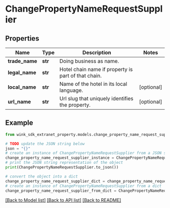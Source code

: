 # ChangePropertyNameRequestSupplier


## Properties

Name | Type | Description | Notes
------------ | ------------- | ------------- | -------------
**trade_name** | **str** | Doing business as name. | 
**legal_name** | **str** | Hotel chain name if property is part of that chain. | 
**local_name** | **str** | Name of the hotel in its local language. | [optional] 
**url_name** | **str** | Url slug that uniquely identifies the property. | [optional] 

## Example

```python
from wink_sdk_extranet_property.models.change_property_name_request_supplier import ChangePropertyNameRequestSupplier

# TODO update the JSON string below
json = "{}"
# create an instance of ChangePropertyNameRequestSupplier from a JSON string
change_property_name_request_supplier_instance = ChangePropertyNameRequestSupplier.from_json(json)
# print the JSON string representation of the object
print(ChangePropertyNameRequestSupplier.to_json())

# convert the object into a dict
change_property_name_request_supplier_dict = change_property_name_request_supplier_instance.to_dict()
# create an instance of ChangePropertyNameRequestSupplier from a dict
change_property_name_request_supplier_from_dict = ChangePropertyNameRequestSupplier.from_dict(change_property_name_request_supplier_dict)
```
[[Back to Model list]](../README.md#documentation-for-models) [[Back to API list]](../README.md#documentation-for-api-endpoints) [[Back to README]](../README.md)


